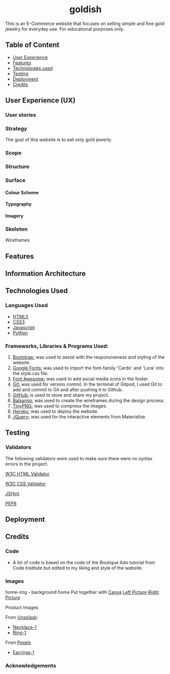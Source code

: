 <h1 align="center">goldish</h1>

This is an E-Commerce website that focuses on selling simple and fine gold jewelry for everyday use.
For educational purposes only.

## Table of Content

- [User Experience](#user-experience-(ux))
- [Features](#features)
- [Technologies used](#technologies-used)
- [Testing](#testing)
- [Deployment](#deployment)
- [Credits](#credits)

## User Experience (UX)

### User stories

### Strategy

The goal of this website is to sell only gold jewerly.

### Scope

### Structure

### Surface

#### Colour Scheme

#### Typography

#### Imagery

### Skeleton

Wireframes

## Features

## Information Architecture

## Technologies Used

### Languages Used

-   [HTML5](https://en.wikipedia.org/wiki/HTML5)
-   [CSS3](https://en.wikipedia.org/wiki/Cascading_Style_Sheets)
-   [Javascript](https://en.wikipedia.org/wiki/JavaScript)
-   [Python](https://www.python.org)

### Frameworks, Libraries & Programs Used:

1. [Bootstrap:](https://getbootstrap.com/)
    was used to assist with the responsiveness and styling of the website.
2. [Google Fonts:](https://fonts.google.com/)
    was used to import the font-family 'Cardo' and 'Lora' into the style.css file.
3. [Font Awesome:](https://fontawesome.com/)
    was used to add social media icons in the footer.
4. [Git:](https://git-scm.com/)
    was used for version control. In the terminal of Gitpod, I used Git to add and commit to Git and after pushing it to Github.
5. [GitHub:](https://github.com/)
    is used to store and share my project.
6. [Balsamiq:](https://balsamiq.com/)
    was used to create the wireframes during the design process.
7. [TinyPNG:](https://tinypng.com/)
    was used to compress the images.
8. [Heroku:](https://www.heroku.com) 
    was used to deploy the website.
9. [JQuery:](https://jquery.com/)
    was used for the interactive elements from Materialize.

## Testing

### Validators

The following validators were used to make sure there were no syntax errors in the project.

[W3C HTML Validator](https://validator.w3.org/#validate_by_input)

[W3C CSS Validator](https://jigsaw.w3.org/css-validator/#validate_by_input) 

[JSHint](https://jshint.com/)

[PEP8](http://pep8online.com/) 

## Deployment

## Credits

### Code

- A lot of code is based on the code of the Boutique Ado tutorial from Code Institute but edited to my liking 
and style of the website.

### Images

home-img - background home
Put together with [Canva](https://www.canva.com/)
[Left Picture](https://www.pexels.com/photo/side-view-of-a-pretty-woman-wearing-gold-earring-5029244/)
[Right Picture](https://www.pexels.com/photo/side-view-of-a-pretty-woman-wearing-stylish-necklace-and-earring-5029179/)

Product Images

From [Unsplash](https://unsplash.com/):
- [Necklace-1](https://unsplash.com/photos/ImEzF9B91Mk)
- [Ring-1](https://unsplash.com/photos/Pxexdj3Q09g)

From [Pexels](https://www.pexels.com/)
- [Earrings-1](https://www.pexels.com/nl-nl/foto/hout-strand-zand-structuur-4996905/)



### Acknowledgements



